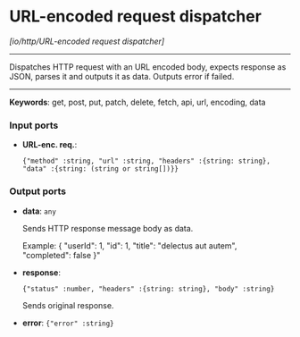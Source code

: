 # URL-encoded request dispatcher

_[io/http/URL-encoded request dispatcher]_

---

Dispatches HTTP request with an URL encoded body, expects response as JSON, parses it and outputs it as data. Outputs error if failed.  

---

__Keywords__: get, post, put, patch, delete, fetch, api, url, encoding, data

### Input ports

* __URL-enc. req.__: 
    ```
    {"method" :string, "url" :string, "headers" :{string: string}, "data" :{string: (string or string[])}}
    ```

### Output ports

* __data__: ` any `

    Sends HTTP response message body as data.
    
    Example:
    {
      "userId": 1, 
      "id": 1, 
      "title": "delectus aut autem",  
      "completed": false
    }"


* __response__: 
    ```
    {"status" :number, "headers" :{string: string}, "body" :string}
    ```

    Sends original response.


* __error__: ` {"error" :string} `

